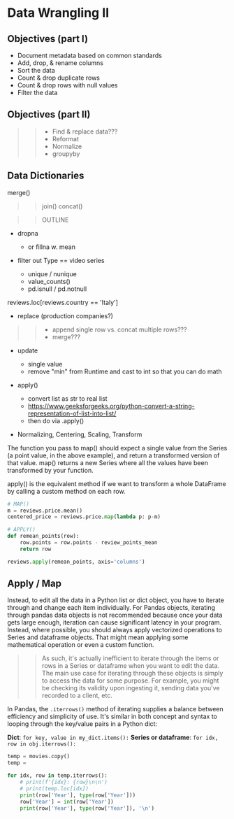

# Data Wrangling II



## Objectives (part I)

* Document metadata based on common standards
* Add, drop, & rename columns 
* Sort the data
* Count & drop duplicate rows
* Count & drop rows with null values
* Filter the data


## Objectives (part II)

>>* Find & replace data???
>>* Reformat
>>* Normalize 
>>* groupyby

## Data Dictionaries

merge()
>>join()
>>concat()


>>OUTLINE

* dropna
    * or fillna w. mean


* filter out Type == video series
    * unique / nunique
    * value_counts()
    * pd.isnull / pd.notnull

reviews.loc[reviews.country == 'Italy']

* replace (production companies?)

>>* append single row vs. concat multiple rows???
>>* merge???

* update
    * single value
    * remove "min" from Runtime and cast to int so that you can do math

* apply() 
    * convert list as str to real list
    * https://www.geeksforgeeks.org/python-convert-a-string-representation-of-list-into-list/
    * then do via .apply()

* Normalizing, Centering, Scaling, Transform

The function you pass to map() should expect a single value from the Series (a point value, in the above example), and return a transformed version of that value. map() returns a new Series where all the values have been transformed by your function.

apply() is the equivalent method if we want to transform a whole DataFrame by calling a custom method on each row.

```python
# MAP()
m = reviews.price.mean()
centered_price = reviews.price.map(lambda p: p-m)

# APPLY()
def remean_points(row):
    row.points = row.points - review_points_mean
    return row

reviews.apply(remean_points, axis='columns')
```





## Apply / Map

Instead, to edit all the data in a Python list or dict object, you have to iterate through and change each item individually. For Pandas objects, iterating through pandas data objects is not recommended because once your data gets large enough, iteration can cause significant latency in your program. Instead, where possible, you should always apply vectorized operations to Series and dataframe objects. That might mean applying some mathematical operation or even a custom function. 

>>As such, it's actually inefficient to iterate through the items or rows in a Series or dataframe when you want to edit the data. The main use case for iterating through these objects is simply to access the data for some purpose. For example, you might be checking its validity upon ingesting it, sending data you've recorded to a client, etc.

In Pandas, the `.iterrows()` method of iterating supplies a balance between efficiency and simplicity of use. It's similar in both concept and syntax to looping through the key/value pairs in a Python dict:

**Dict**: `for key, value in my_dict.items():`
**Series or dataframe**: `for idx, row in obj.iterrows():`


```python
temp = movies.copy()
temp = 

for idx, row in temp.iterrows():
    # print(f'{idx}: {row}\n\n')
    # print(temp.loc[idx])
    print(row['Year'], type(row['Year']))
    row['Year'] = int(row['Year'])
    print(row['Year'], type(row['Year']), '\n')
```